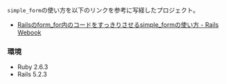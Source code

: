`simple_form`の使い方を以下のリンクを参考に写経したプロジェクト。

* [Railsのform\_for内のコードをすっきりさせるsimple\_formの使い方 \- Rails Webook](https://ruby-rails.hatenadiary.com/entry/20140730/1406700205)


### 環境

* Ruby 2.6.3
* Rails 5.2.3
